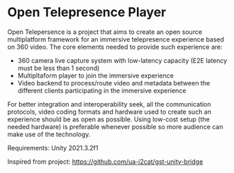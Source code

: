 # Open Telepresence Player

Open Telepersence is a project that aims to create an open source multiplatform framework for an immersive telepresence experience based on 360 video. The core elements needed to provide such experience are:

* 360 camera live capture system with low-latency capacity (E2E latency must be less than 1 second)
* Multipltaform player to join the immersive experience
* Video backend to process/route video and metadata between the different clients participating in the immersive experience

For better integration and interoperability seek, all the communication protocols, video coding formats and hardware used to create such an experience should be as open as possible. Using low-cost setup (the needed hardware) is preferable whenever possible so more audience can make use of the technology.


Requirements: Unity 2021.3.2f1


Inspired from project: https://github.com/ua-i2cat/gst-unity-bridge
